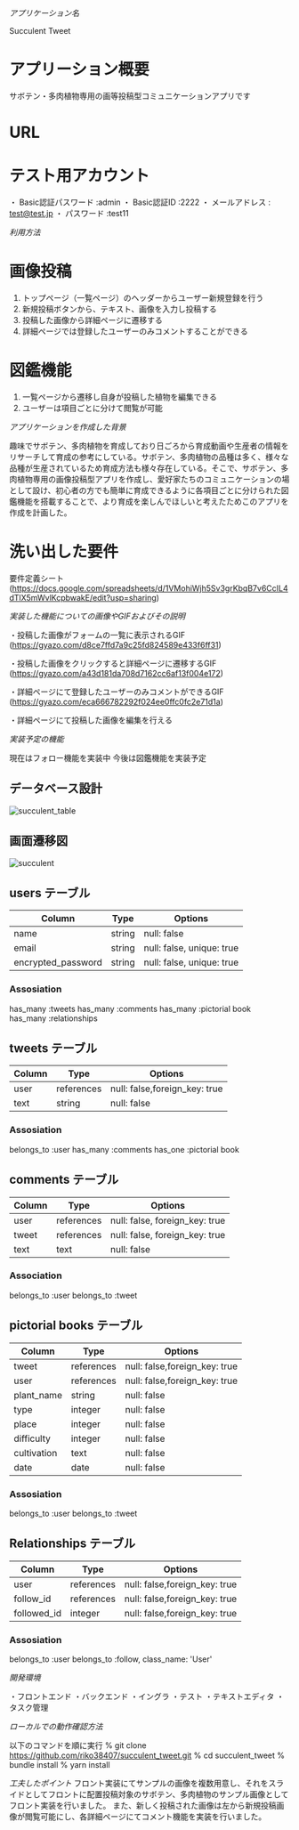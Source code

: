 *アプリケーション名*

Succulent Tweet 

# アプリーション概要

サボテン・多肉植物専用の画等投稿型コミュニケーションアプリです

# URL

# テスト用アカウント
・ Basic認証パスワード :admin
・ Basic認証ID :2222
・ メールアドレス : test@test.jp
・ パスワード :test11

*利用方法*

# 画像投稿

1. トップページ（一覧ページ）のヘッダーからユーザー新規登録を行う
2. 新規投稿ボタンから、テキスト、画像を入力し投稿する
3. 投稿した画像から詳細ページに遷移する
4. 詳細ページでは登録したユーザーのみコメントすることができる

# 図鑑機能

1. 一覧ページから遷移し自身が投稿した植物を編集できる
2. ユーザーは項目ごとに分けて閲覧が可能


*アプリケーションを作成した背景*

趣味でサボテン、多肉植物を育成しており日ごろから育成動画や生産者の情報をリサーチして育成の参考にしている。サボテン、多肉植物の品種は多く、様々な品種が生産されているため育成方法も様々存在している。そこで、サボテン、多肉植物専用の画像投稿型アプリを作成し、愛好家たちのコミュニケーションの場として設け、初心者の方でも簡単に育成できるように各項目ごとに分けられた図鑑機能を搭載することで、より育成を楽しんでほしいと考えたためこのアプリを作成を計画した。

# 洗い出した要件

要件定義シート
(https://docs.google.com/spreadsheets/d/1VMohiWjh5Sv3grKbqB7v6CcIL4dTlX5mWvlKcpbwakE/edit?usp=sharing)

*実装した機能についての画像やGIFおよびその説明*

・投稿した画像がフォームの一覧に表示されるGIF
(https://gyazo.com/d8ce7ffd7a9c25fd824589e433f6ff31)

・投稿した画像をクリックすると詳細ページに遷移するGIF
(https://gyazo.com/a43d181da708d7162cc6af13f004e172)

・詳細ページにて登録したユーザーのみコメントができるGIF
(https://gyazo.com/eca666782292f024ee0ffc0fc2e71d1a)

・詳細ページにて投稿した画像を編集を行える



*実装予定の機能*

現在はフォロー機能を実装中
今後は図鑑機能を実装予定

## データベース設計
![succulent_table](https://user-images.githubusercontent.com/111741304/195542549-eb15d5dc-6400-4109-9bd0-de0d839d465b.png)


## 画面遷移図
![succulent](https://user-images.githubusercontent.com/111741304/195543731-0d463136-82c0-4901-89ee-6a520455b3bf.png)


## users テーブル

| Column             | Type     | Options                   |
| ------------------ | -------- | ------------------------- |
| name               | string   | null: false               |
| email              | string   | null: false, unique: true |
| encrypted_password | string   | null: false, unique: true |


### Assosiation
has_many :tweets
has_many :comments
has_many :pictorial book
has_many :relationships

## tweets テーブル

| Column             | Type       | Options                       |
| ------------------ | ---------- | ----------------------------- |
| user               | references | null: false,foreign_key: true |
| text               | string     | null: false                   |

### Assosiation
belongs_to :user
has_many :comments
has_one :pictorial book


## comments テーブル

| Column             | Type       | Options                        |
| ------------------ | ---------- | ------------------------------ |
| user               | references | null: false, foreign_key: true |
| tweet              | references | null: false, foreign_key: true |
| text               | text       | null: false                    |

### Association
belongs_to :user
belongs_to :tweet


## pictorial books テーブル

| Column             | Type       | Options                       |
| ------------------ | ---------- | ----------------------------- |
| tweet              | references | null: false,foreign_key: true |
| user               | references | null: false,foreign_key: true |
| plant_name         | string     | null: false                   |
| type               | integer    | null: false                   |
| place              | integer    | null: false                   |
| difficulty         | integer    | null: false                   |
| cultivation        | text       | null: false                   |
| date               | date       | null: false                   |

### Assosiation
belongs_to :user
belongs_to :tweet


## Relationships テーブル

| Column             | Type       | Options                       |
| ------------------ | ---------- | ----------------------------- |
| user               | references | null: false,foreign_key: true |
| follow_id          | references | null: false,foreign_key: true |
| followed_id        | integer    | null: false,foreign_key: true |

### Assosiation
belongs_to :user
belongs_to :follow, class_name: 'User'

*開発環境*

・フロントエンド
・バックエンド
・イングラ
・テスト
・テキストエディタ
・タスク管理

*ローカルでの動作確認方法*

以下のコマンドを順に実行
% git clone https://github.com/riko38407/succulent_tweet.git
% cd succulent_tweet
% bundle install
% yarn install


*工夫したポイント*
フロント実装にてサンプルの画像を複数用意し、それをスライドとしてフロントに配置投稿対象のサボテン、多肉植物のサンプル画像としてフロント実装を行いました。
また、新しく投稿された画像は左から新規投稿画像が閲覧可能にし、各詳細ページにてコメント機能を実装を行いました。
